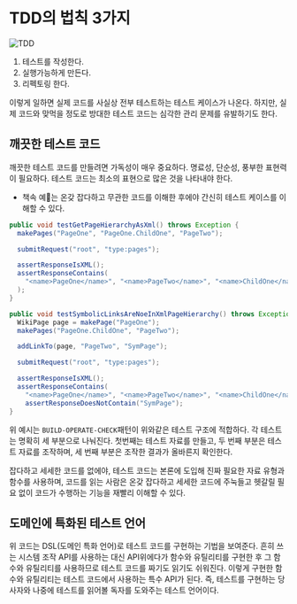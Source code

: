 # TDD의 법칙 3가지
![TDD](https://velog.velcdn.com/images/hwsa1004/post/31242fd8-ff5e-43a4-9f61-be7b2207f8bf/image.png)
1. 테스트를 작성한다.
2. 실행가능하게 만든다.
3. 리펙토링 한다.

이렇게 일하면 실제 코드를 사실상 전부 테스트하는 테스트 케이스가 나온다. 하지만, 실제 코드와 맞먹을 정도로 방대한 테스트 코드는 심각한 관리 문제를 유발하기도 한다.

## 깨끗한 테스트 코드

깨끗한 테스트 코드를 만들려면 가독성이 매우 중요하다.
명료성, 단순성, 풍부한 표현력이 필요하다. 테스트 코드는 최소의 표현으로 많은 것을 나타내야 한다.

- 책속 예는 온갖 잡다하고 무관한 코드를 이해한 후에야 간신히 테스트 케이스를 이해할 수 있다.

```java
public void testGetPageHierarchyAsXml() throws Exception {
  makePages("PageOne", "PageOne.ChildOne", "PageTwo");

  submitRequest("root", "type:pages");

  assertResponseIsXML();
  assertResponseContains(
    "<name>PageOne</name>", "<name>PageTwo</name>", "<name>ChildOne</name>"
  );
}

public void testSymbolicLinksAreNoeInXmlPageHierarchy() throws Exception{
  WikiPage page = makePage("PageOne");
  makePages("PageOne.ChildOne", "PageTwo");

  addLinkTo(page, "PageTwo", "SymPage");

  submitRequest("root", "type:pages");

  assertResponseIsXML();
  assertResponseContains(
    "<name>PageOne</name>", "<name>PageTwo</name>", "<name>ChildOne</name>");
    assertResponseDoesNotContain("SymPage");
}
```

위 예시는 `BUILD-OPERATE-CHECK`패턴이 위와같은 테스트 구조에 적합하다.
각 테스트는 명확히 세 부분으로 나눠진다. 첫번째는 테스트 자료를 만들고, 두 번째 부분은 테스트 자료를 조작하며, 세 번째 부분은 조작한 결과가 올바른지 확인한다.

잡다하고 세세한 코드를 없에야, 테스트 코드는 본론에 도입해 진짜 필요한 자료 유형과 함수를 사용하며, 코드를 읽는 사람은 온갖 잡다하고 세세한 코드에 주눅들고 헷갈릴 필요 없이 코드가 수행하는 기능을 재빨리 이해할 수 있다.

## 도메인에 특화된 테스트 언어

위 코드는 DSL(도메인 특화 언어)로 테스트 코드를 구현하는 기법을 보여준다. 흔히 쓰는 시스템 조작 API를 사용하는 대신 API위에다가 함수와 유틸리티를 구현한 후 그 함수와 유틸리티를 사용하므로 테스트 코드를 짜기도 읽기도 쉬워진다. 이렇게 구현한 함수와 유틸리티는 테스트 코드에서 사용하는 특수 API가 된다.
즉, 테스트를 구현하는 당사자와 나중에 테스트를 읽어볼 독자를 도와주는 테스트 언어이다.


